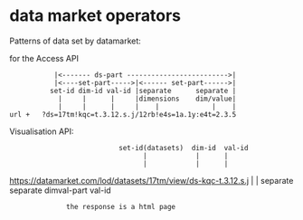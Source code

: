 data market operators
=============

Patterns of data set by datamarket:

for the Access API 
		    
    	  	   |<------- ds-part ------------------------->|
    		   |<----set-part----->|<------ set-part------>|
    		  set-id dim-id val-id |separate      separate |
    		    |     |      |     |dimensions    dim/value|
    	        |     |      |     |    |             |    |
  	url +   ?ds=17tm!kqc=t.3.12.s.j/12rb!e4s=1a.1y:e4t=2.3.5

Visualisation API:

                               set-id(datasets)  dim-id  val-id
                                     |            |      |
                                     |            |      |
https://datamarket.com/lod/datasets/17tm/view/ds-kqc-t.3.12.s.j
				                |          |
				              separate    separate
				              dimval-part  val-id 

                  
                  the response is a html page
